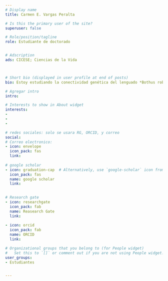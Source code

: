 ```yaml
---
# Display name
title: Carmen E. Vargas Peralta

# Is this the primary user of the site?
superuser: false

# Role/position/tagline
role: Estudiante de doctorado


# Adscription
ads: CICESE; Ciencias de la Vida



# Short bio (displayed in user profile at end of posts)
bio: Estoy estudiando la conectividad genética del lenguado *Bothus robinsi* en el Golfo de México, utilizando RADseq

# Agregar intro
intro: 

# Interests to show in About widget
interests: 
- 
- 
- 

# redes sociales: solo se usara RG, ORCID, y correo
social:
# Correo electronico:
- icon: envelope
  icon_pack: fas
  link: 
  
# google scholar
- icon: graduation-cap  # Alternatively, use `google-scholar` icon from `ai` icon pack
  icon_pack: fas
  name: google scholar
  link: 
  

# Research gate
- icon: researchgate
  icon_pack: fab
  name: Reasearch Gate
  link: 
  
- icon: orcid
  icon_pack: fab
  name: ORCID
  link: 

# Organizational groups that you belong to (for People widget)
#   Set this to `[]` or comment out if you are not using People widget.
user_groups:
- Estudiantes


---
```



